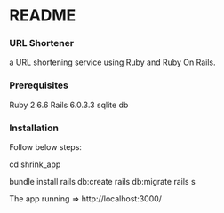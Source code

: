 # README

### URL Shortener
a URL shortening service using Ruby and Ruby On Rails.

### Prerequisites
Ruby 2.6.6
Rails 6.0.3.3
sqlite db

### Installation
Follow below steps:

cd shrink_app

bundle install
rails db:create
rails db:migrate
rails s

The app running => http://localhost:3000/
